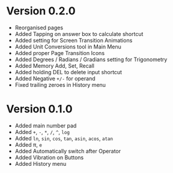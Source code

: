 # Version 0.2.0

- Reorganised pages
- Added Tapping on answer box to calculate shortcut
- Added setting for Screen Transition Animations
- Added Unit Conversions tool in Main Menu
- Added proper Page Transition Icons
- Added Degrees / Radians / Gradians setting for Trigonometry
- Added Memory Add, Set, Recall
- Added holding DEL to delete input shortcut
- Added Negative `+/-` for operand
- Fixed trailing zeroes in History menu

# Version 0.1.0

- Added main number pad
- Added `+`, `-`, `*`, `/`, `^`, `log`
- Added `ln`, `sin`, `cos`, `tan`, `asin`, `acos`, `atan`
- Added &pi;, `e`
- Added Automatically switch after Operator
- Added Vibration on Buttons
- Added History menu

